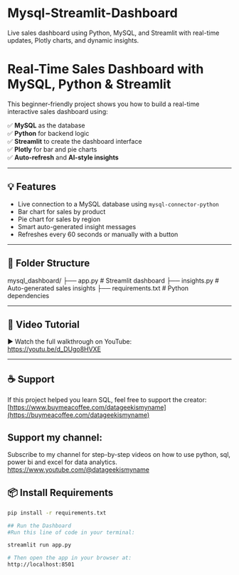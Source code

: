 # Mysql-Streamlit-Dashboard
Live sales dashboard using Python, MySQL, and Streamlit with real-time updates, Plotly charts, and dynamic insights.


# Real-Time Sales Dashboard with MySQL, Python & Streamlit

This beginner-friendly project shows you how to build a real-time interactive sales dashboard using:

✅ **MySQL** as the database  
✅ **Python** for backend logic  
✅ **Streamlit** to create the dashboard interface  
✅ **Plotly** for bar and pie charts  
✅ **Auto-refresh** and **AI-style insights**

---

## 💡 Features

- Live connection to a MySQL database using `mysql-connector-python`
- Bar chart for sales by product
- Pie chart for sales by region
- Smart auto-generated insight messages
- Refreshes every 60 seconds or manually with a button

---

## 📁 Folder Structure
mysql_dashboard/
├── app.py # Streamlit dashboard
├── insights.py # Auto-generated sales insights
├── requirements.txt # Python dependencies

---


## 🧠 Video Tutorial

▶️ Watch the full walkthrough on YouTube:  
https://youtu.be/d_DUgo8HVXE

---

## ☕ Support

If this project helped you learn SQL, feel free to support the creator:  
[https://www.buymeacoffee.com/datageekismyname](https://buymeacoffee.com/datageekismyname)

## Support my channel: 
Subscribe to my channel for step-by-step videos on how to use python, sql, power bi and excel for data analytics. 
https://www.youtube.com/@datageekismyname

## 📦 Install Requirements

```bash
pip install -r requirements.txt

## Run the Dashboard
#Run this line of code in your terminal:

streamlit run app.py

# Then open the app in your browser at:
http://localhost:8501
